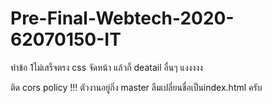 # Pre-Final-Webtech-2020-62070150-IT
ทำข้อ 1ไม่เสร็จตรง css จัดหน้า แล้วก็ deatail อื่นๆ แงงงงง

ติด cors policy !!!
ตัวงานอยู่กิ่ง master
ลืมเปลี่ยนชื่อเป็นindex.html ครับ
